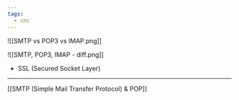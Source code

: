```yaml
---
tags:
  - cnc
---
```

![[SMTP vs POP3 vs IMAP.png]]

![[SMTP, POP3, IMAP - diff.png]]

- SSL (Secured Socket Layer)
---
 [[SMTP (Simple Mail Transfer Protocol) & POP]]
 